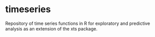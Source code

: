 # timeseries
Repository of time series functions in R for exploratory and predictive analysis as an extension of the xts package.

